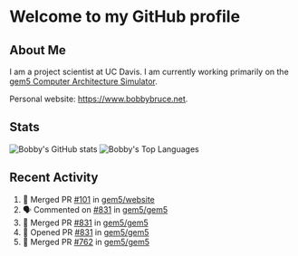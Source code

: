# Welcome to my GitHub profile

## About Me

I am a project scientist at UC Davis. I am currently working primarily on the [gem5 Computer Architecture Simulator](https://github.com/gem5).

Personal website: <https://www.bobbybruce.net>.

## Stats

![Bobby's GitHub stats](https://github-readme-stats.vercel.app/api?username=bobbyrbruce&show_icons=true&theme=responsive&include_all_commits=true&count_private=true&show=reviews&disable_animations=true)
![Bobby's Top Languages ](https://github-readme-stats.vercel.app/api/top-langs/?username=bobbyrbruce&layout=compact&theme=responsive&count_private=true&langs_count=10&disable_animations=true)

## Recent Activity

<!--START_SECTION:activity-->
1. 🎉 Merged PR [#101](https://github.com/gem5/website/pull/101) in [gem5/website](https://github.com/gem5/website)
2. 🗣 Commented on [#831](https://github.com/gem5/gem5/pull/831#issuecomment-1921849307) in [gem5/gem5](https://github.com/gem5/gem5)
3. 🎉 Merged PR [#831](https://github.com/gem5/gem5/pull/831) in [gem5/gem5](https://github.com/gem5/gem5)
4. 💪 Opened PR [#831](https://github.com/gem5/gem5/pull/831) in [gem5/gem5](https://github.com/gem5/gem5)
5. 🎉 Merged PR [#762](https://github.com/gem5/gem5/pull/762) in [gem5/gem5](https://github.com/gem5/gem5)
<!--END_SECTION:activity-->
